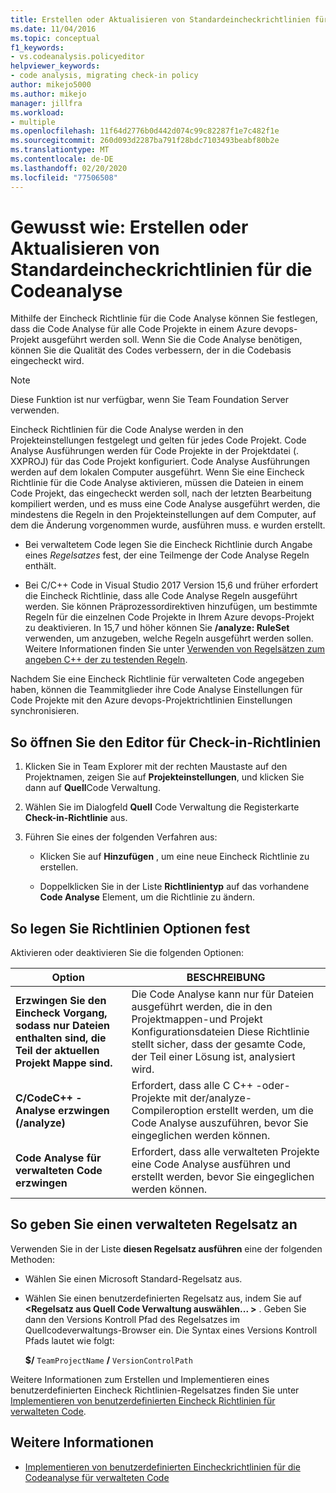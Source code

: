 ```yaml
---
title: Erstellen oder Aktualisieren von Standardeincheckrichtlinien für die Codeanalyse
ms.date: 11/04/2016
ms.topic: conceptual
f1_keywords:
- vs.codeanalysis.policyeditor
helpviewer_keywords:
- code analysis, migrating check-in policy
author: mikejo5000
ms.author: mikejo
manager: jillfra
ms.workload:
- multiple
ms.openlocfilehash: 11f64d2776b0d442d074c99c82287f1e7c482f1e
ms.sourcegitcommit: 260d093d2287ba791f28bdc7103493beabf80b2e
ms.translationtype: MT
ms.contentlocale: de-DE
ms.lasthandoff: 02/20/2020
ms.locfileid: "77506508"
---
```

# <a name="how-to-create-or-update-standard-code-analysis-check-in-policies"></a>Gewusst wie: Erstellen oder Aktualisieren von Standardeincheckrichtlinien für die Codeanalyse

Mithilfe der Eincheck Richtlinie für die Code Analyse können Sie festlegen, dass die Code Analyse für alle Code Projekte in einem Azure devops-Projekt ausgeführt werden soll. Wenn Sie die Code Analyse benötigen, können Sie die Qualität des Codes verbessern, der in die Codebasis eingecheckt wird.

> [!NOTE]
> Diese Funktion ist nur verfügbar, wenn Sie Team Foundation Server verwenden.

Eincheck Richtlinien für die Code Analyse werden in den Projekteinstellungen festgelegt und gelten für jedes Code Projekt. Code Analyse Ausführungen werden für Code Projekte in der Projektdatei (. XXPROJ) für das Code Projekt konfiguriert. Code Analyse Ausführungen werden auf dem lokalen Computer ausgeführt. Wenn Sie eine Eincheck Richtlinie für die Code Analyse aktivieren, müssen die Dateien in einem Code Projekt, das eingecheckt werden soll, nach der letzten Bearbeitung kompiliert werden, und es muss eine Code Analyse ausgeführt werden, die mindestens die Regeln in den Projekteinstellungen auf dem Computer, auf dem die Änderung vorgenommen wurde, ausführen muss. e wurden erstellt.

- Bei verwaltetem Code legen Sie die Eincheck Richtlinie durch Angabe eines *Regelsatzes* fest, der eine Teilmenge der Code Analyse Regeln enthält.

- Bei C/C++ Code in Visual Studio 2017 Version 15,6 und früher erfordert die Eincheck Richtlinie, dass alle Code Analyse Regeln ausgeführt werden. Sie können Präprozessordirektiven hinzufügen, um bestimmte Regeln für die einzelnen Code Projekte in Ihrem Azure devops-Projekt zu deaktivieren. In 15,7 und höher können Sie **/analyze: RuleSet** verwenden, um anzugeben, welche Regeln ausgeführt werden sollen. Weitere Informationen finden Sie unter [Verwenden von Regelsätzen zum angeben C++ der zu testenden Regeln](/cpp/code-quality/using-rule-sets-to-specify-the-cpp-rules-to-run).

Nachdem Sie eine Eincheck Richtlinie für verwalteten Code angegeben haben, können die Teammitglieder ihre Code Analyse Einstellungen für Code Projekte mit den Azure devops-Projektrichtlinien Einstellungen synchronisieren.

## <a name="to-open-the-check-in-policy-editor"></a>So öffnen Sie den Editor für Check-in-Richtlinien

1. Klicken Sie in Team Explorer mit der rechten Maustaste auf den Projektnamen, zeigen Sie auf **Projekteinstellungen**, und klicken Sie dann auf **Quell**Code Verwaltung.

1. Wählen Sie im Dialogfeld **Quell** Code Verwaltung die Registerkarte **Check-in-Richtlinie** aus.

1. Führen Sie eines der folgenden Verfahren aus:

    - Klicken Sie auf **Hinzufügen** , um eine neue Eincheck Richtlinie zu erstellen.

    - Doppelklicken Sie in der Liste **Richtlinientyp** auf das vorhandene **Code Analyse** Element, um die Richtlinie zu ändern.

## <a name="to-set-policy-options"></a>So legen Sie Richtlinien Optionen fest

Aktivieren oder deaktivieren Sie die folgenden Optionen:

|Option|BESCHREIBUNG|
|------------|-----------------|
|**Erzwingen Sie den Eincheck Vorgang, sodass nur Dateien enthalten sind, die Teil der aktuellen Projekt Mappe sind.**|Die Code Analyse kann nur für Dateien ausgeführt werden, die in den Projektmappen-und Projekt Konfigurationsdateien Diese Richtlinie stellt sicher, dass der gesamte Code, der Teil einer Lösung ist, analysiert wird.|
|**C/CodeC++ -Analyse erzwingen (/analyze)**|Erfordert, dass alle C C++ -oder-Projekte mit der/analyze-Compileroption erstellt werden, um die Code Analyse auszuführen, bevor Sie eingeglichen werden können.|
|**Code Analyse für verwalteten Code erzwingen**|Erfordert, dass alle verwalteten Projekte eine Code Analyse ausführen und erstellt werden, bevor Sie eingeglichen werden können.|

## <a name="to-specify-a-managed-rule-set"></a>So geben Sie einen verwalteten Regelsatz an

Verwenden Sie in der Liste **diesen Regelsatz ausführen** eine der folgenden Methoden:

- Wählen Sie einen Microsoft Standard-Regelsatz aus.

- Wählen Sie einen benutzerdefinierten Regelsatz aus, indem Sie auf **\<Regelsatz aus Quell Code Verwaltung auswählen... >** . Geben Sie dann den Versions Kontroll Pfad des Regelsatzes im Quellcodeverwaltungs-Browser ein. Die Syntax eines Versions Kontroll Pfads lautet wie folgt:

   **$/** `TeamProjectName` **/** `VersionControlPath`

Weitere Informationen zum Erstellen und Implementieren eines benutzerdefinierten Eincheck Richtlinien-Regelsatzes finden Sie unter [Implementieren von benutzerdefinierten Eincheck Richtlinien für verwalteten Code](../code-quality/implementing-custom-code-analysis-check-in-policies-for-managed-code.md).

## <a name="see-also"></a>Weitere Informationen

- [Implementieren von benutzerdefinierten Eincheckrichtlinien für die Codeanalyse für verwalteten Code](../code-quality/implementing-custom-code-analysis-check-in-policies-for-managed-code.md)
